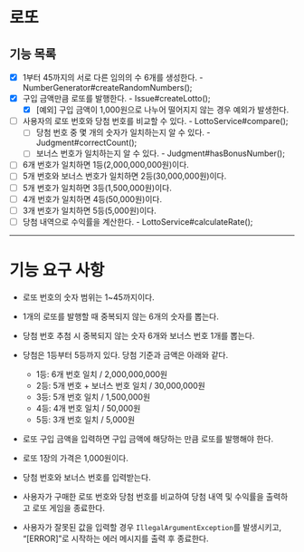 # 로또

## 기능 목록

- [x] 1부터 45까지의 서로 다른 임의의 수 6개를 생성한다. - NumberGenerator#createRandomNumbers();
- [x] 구입 금액만큼 로또를 발행한다. - Issue#createLotto();
  - [x] [예외] 구입 금액이 1,000원으로 나누어 떨어지지 않는 경우 예외가 발생한다.
- [ ] 사용자의 로또 번호와 당첨 번호를 비교할 수 있다. - LottoService#compare();
    - [ ] 당첨 번호 중 몇 개의 숫자가 일치하는지 알 수 있다. - Judgment#correctCount();
    - [ ] 보너스 번호가 일치하는지 알 수 있다. - Judgment#hasBonusNumber();
- [ ] 6개 번호가 일치하면 1등(2,000,000,000원)이다.
- [ ] 5개 번호와 보너스 번호가 일치하면 2등(30,000,000원)이다.
- [ ] 5개 번호가 일치하면 3등(1,500,000원)이다.
- [ ] 4개 번호가 일치하면 4등(50,000원)이다.
- [ ] 3개 번호가 일치하면 5등(5,000원)이다.
- [ ] 당첨 내역으로 수익률을 계산한다. - LottoService#calculateRate();

---
# 기능 요구 사항

- 로또 번호의 숫자 범위는 1~45까지이다.
- 1개의 로또를 발행할 때 중복되지 않는 6개의 숫자를 뽑는다.
- 당첨 번호 추첨 시 중복되지 않는 숫자 6개와 보너스 번호 1개를 뽑는다.
- 당첨은 1등부터 5등까지 있다. 당첨 기준과 금액은 아래와 같다.
    - 1등: 6개 번호 일치 / 2,000,000,000원
    - 2등: 5개 번호 + 보너스 번호 일치 / 30,000,000원
    - 3등: 5개 번호 일치 / 1,500,000원
    - 4등: 4개 번호 일치 / 50,000원
    - 5등: 3개 번호 일치 / 5,000원

- 로또 구입 금액을 입력하면 구입 금액에 해당하는 만큼 로또를 발행해야 한다.
- 로또 1장의 가격은 1,000원이다.
- 당첨 번호와 보너스 번호를 입력받는다.
- 사용자가 구매한 로또 번호와 당첨 번호를 비교하여 당첨 내역 및 수익률을 출력하고 로또 게임을 종료한다.
- 사용자가 잘못된 값을 입력할 경우 `IllegalArgumentException`를 발생시키고, “[ERROR]”로 시작하는 에러 메시지를 출력 후 종료한다.
